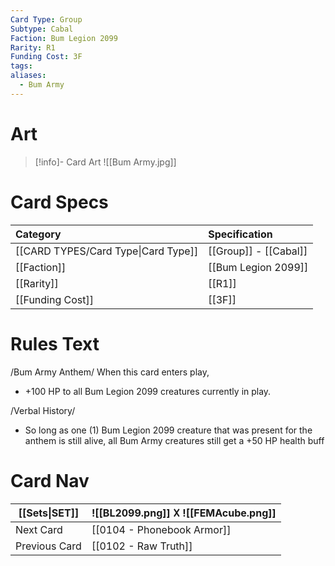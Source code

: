 ```yaml
---
Card Type: Group
Subtype: Cabal
Faction: Bum Legion 2099
Rarity: R1
Funding Cost: 3F
tags: 
aliases:
  - Bum Army
---
```

# Art

> [!info]- Card Art
> ![[Bum Army.jpg]]

# Card Specs

| Category                            | Specification         |
|:----------------------------------- |:--------------------- |
| [[CARD TYPES/Card Type\|Card Type]] | [[Group]] - [[Cabal]] |
| [[Faction]]                         | [[Bum Legion 2099]]                   |
| [[Rarity]]                          | [[R1]]                    |
| [[Funding Cost]]                    | [[3F]]                |

# Rules Text  

/Bum Army Anthem/ 
  When this card enters play, 
- +100 HP to all Bum Legion 2099 creatures currently in play.

/Verbal History/ 
- So long as one (1) Bum Legion 2099 creature that was present for the anthem is still alive, all Bum Army creatures still get a +50 HP health buff

# Card Nav

| [[Sets\|SET]] |  ![[BL2099.png]] 𐌢 ![[FEMAcube.png]] |
| ------------- | ------------------------------ |
| Next Card     | [[0104 - Phonebook Armor]] |
| Previous Card | [[0102 - Raw Truth]] |



